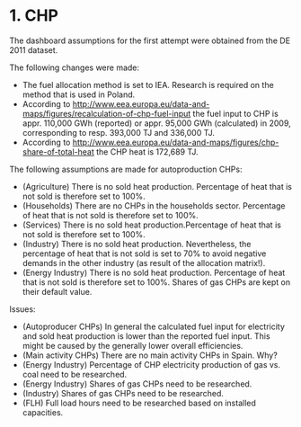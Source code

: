 # 1. CHP 

The dashboard assumptions for the first attempt were obtained from the DE 2011 dataset.


The following changes were made:

- The fuel allocation method is set to IEA. Research is required on the method that is used in Poland.
- According to http://www.eea.europa.eu/data-and-maps/figures/recalculation-of-chp-fuel-input the fuel input to CHP is appr. 110,000 GWh (reported) or appr. 95,000 GWh (calculated) in 2009, corresponding to resp. 393,000 TJ and 336,000 TJ.
- According to http://www.eea.europa.eu/data-and-maps/figures/chp-share-of-total-heat the CHP heat is 172,689 TJ.


The following assumptions are made for autoproduction CHPs:

- (Agriculture) There is no sold heat production. Percentage of heat that is not sold is therefore set to 100%.
- (Households) There are no CHPs in the households sector. Percentage of heat that is not sold is therefore set to 100%.
- (Services) There is no sold heat production.Percentage of heat that is not sold is therefore set to 100%.
- (Industry) There is no sold heat production. Nevertheless, the percentage of heat that is not sold is set to 70% to avoid negative demands in the other industry (as result of the allocation matrix!).
- (Energy Industry) There is no sold heat production. Percentage of heat that is not sold is therefore set to 100%. Shares of gas CHPs are kept on their default value.


Issues:

- (Autoproducer CHPs) In general the calculated fuel input for electricity and sold heat production is lower than the reported fuel input. This might be caused by the generally lower overall efficiencies.
- (Main activity CHPs) There are no main activity CHPs in Spain. Why?
- (Energy Industry) Percentage of CHP electricity production of gas vs. coal need to be researched.
- (Energy Industry) Shares of gas CHPs need to be researched.
- (Industry) Shares of gas CHPs need to be researched.
- (FLH) Full load hours need to be researched based on installed capacities.
